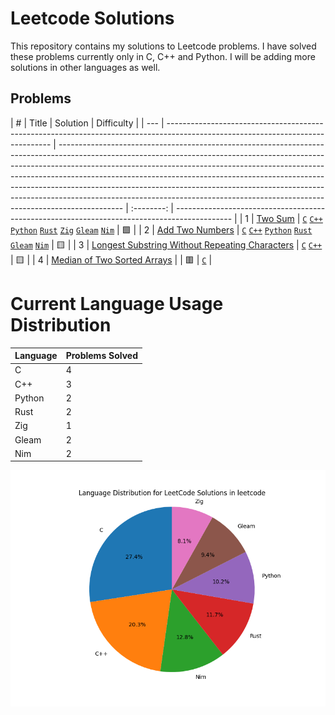 # Leetcode Solutions

This repository contains my solutions to Leetcode problems. I have solved these problems currently only in C, C++ and Python. I will be adding more solutions in other languages as well.

## Problems

| #   | Title                                                                                                                           | Solution                                                                                                                                                                                                                                                                                                                                                                                                                                                                                             | Difficulty |
| --- | ------------------------------------------------------------------------------------------------------------------------------- | ---------------------------------------------------------------------------------------------------------------------------------------------------------------------------------------------------------------------------------------------------------------------------------------------------------------------------------------------------------------------------------------------------------------------------------------------------------------------------------------------------- | :--------: | -------------------------------------------------------------------------------------------- |
| 1   | [Two Sum](https://leetcode.com/problems/two-sum/)                                                                               | [`C`](https://github.com/burakssen/leetcode/tree/C/1.%20Two%20Sum) [`C++`](https://github.com/burakssen/leetcode/tree/C++/1.%20Two%20Sum) [`Python`](https://github.com/burakssen/leetcode/tree/python/1.%20Two%20Sum) [`Rust`](https://github.com/burakssen/leetcode/tree/rust/src/problems) [`Zig`](https://github.com/burakssen/leetcode/tree/zig/src/1.%20Two%20Sum) [`Gleam`](https://github.com/burakssen/leetcode/tree/gleam/src) [`Nim`](https://github.com/burakssen/leetcode/tree/nim/src) |     🟩     |
| 2   | [Add Two Numbers](https://leetcode.com/problems/add-two-numbers/)                                                               | [`C`](https://github.com/burakssen/leetcode/tree/C/2.%20Add%20Two%20Numbers) [`C++`](https://github.com/burakssen/leetcode/tree/C++/2.%20Add%20Two%20Numbers) [`Python`](https://github.com/burakssen/leetcode/tree/python/2.%20Add%20Two%20Numbers) [`Rust`](https://github.com/burakssen/leetcode/tree/rust/src/problems) [`Gleam`](https://github.com/burakssen/leetcode/tree/gleam/src) [`Nim`](https://github.com/burakssen/leetcode/tree/nim/src)                                              |     🟨     |
| 3   | [Longest Substring Without Repeating Characters](https://leetcode.com/problems/longest-substring-without-repeating-characters/) | [`C`](https://github.com/burakssen/leetcode/tree/C/3.%20Longest%20Substring%20Without%20Repeating%20Characters) [`C++`](https://github.com/burakssen/leetcode/tree/C++/3.%20Longest%20Substring%20Without%20Repeating%20Characters)                                                                                                                                                                                                                                                                  |     🟨     |
| 4   | [Median of Two Sorted Arrays](https://leetcode.com/problems/median-of-two-sorted-arrays/)                                       |                                                                                                                                                                                                                                                                                                                                                                                                                                                                                                      |     🟥     | [`C`](https://github.com/burakssen/leetcode/tree/C/4.%20Median%20of%20Two%20Sorted%20Arrays) |

# Current Language Usage Distribution

| Language | Problems Solved |
| -------- | --------------- |
| C        | 4               |
| C++      | 3               |
| Python   | 2               |
| Rust     | 2               |
| Zig      | 1               |
| Gleam    | 2               |
| Nim      | 2               |

![Language Distribution](language_distribution.png)
